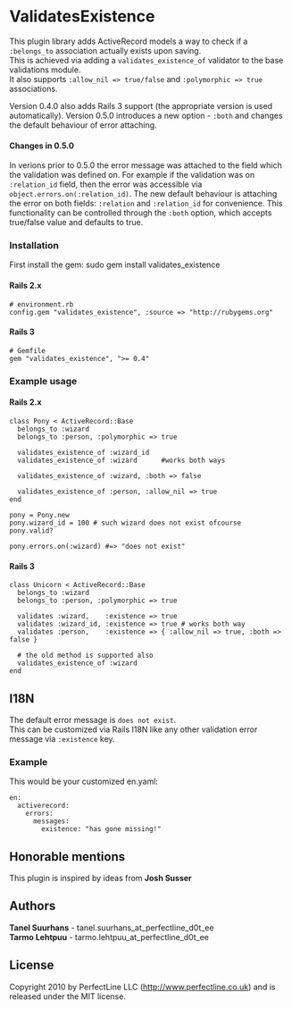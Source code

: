 # ValidatesExistence

This plugin library adds ActiveRecord models a way to check if a `:belongs_to` association actually exists upon saving.  
This is achieved via adding a `validates_existence_of` validator to the base validations module.  
It also supports `:allow_nil => true/false` and `:polymorphic => true` associations.

Version 0.4.0 also adds Rails 3 support  (the appropriate version is used automatically).
Version 0.5.0 introduces a new option - `:both` and changes the default behaviour of error attaching.

#### Changes in 0.5.0

In verions prior to 0.5.0 the error message was attached to the field which the validation was defined on.
For example if the validation was on `:relation_id` field, then the error was accessible via `object.errors.on(:relation_id)`.
The new default behaviour is attaching the error on both fields: `:relation` and `:relation_id` for convenience.
This functionality can be controlled through the `:both` option, which accepts true/false value and defaults to true.

### Installation
First install the gem:
    sudo gem install validates_existence

#### Rails 2.x
    # environment.rb
    config.gem "validates_existence", :source => "http://rubygems.org"

#### Rails 3
    # Gemfile
    gem "validates_existence", ">= 0.4"

### Example usage

#### Rails 2.x
    class Pony < ActiveRecord::Base
      belongs_to :wizard
      belongs_to :person, :polymorphic => true

      validates_existence_of :wizard_id
      validates_existence_of :wizard      #works both ways

      validates_existence_of :wizard, :both => false

      validates_existence_of :person, :allow_nil => true
    end

    pony = Pony.new
    pony.wizard_id = 100 # such wizard does not exist ofcourse
    pony.valid?

    pony.errors.on(:wizard) #=> "does not exist"

#### Rails 3
    class Unicorn < ActiveRecord::Base
      belongs_to :wizard
      belongs_to :person, :polymorphic => true

      validates :wizard,    :existence => true
      validates :wizard_id, :existence => true # works both way
      validates :person,    :existence => { :allow_nil => true, :both => false }

      # the old method is supported also
      validates_existence_of :wizard
    end
    
## I18N

The default error message is `does not exist`.  
This can be customized via Rails I18N like any other validation error message via `:existence` key.

### Example

This would be your customized en.yaml:

    en:
      activerecord:
        errors:
          messages:
            existence: "has gone missing!"

## Honorable mentions
This plugin is inspired by ideas from **Josh Susser**

## Authors
**Tanel Suurhans** - tanel.suurhans_at_perfectline_d0t_ee  
**Tarmo Lehtpuu** - tarmo.lehtpuu_at_perfectline_d0t_ee

## License
Copyright 2010 by PerfectLine LLC (<http://www.perfectline.co.uk>) and is released under the MIT license.